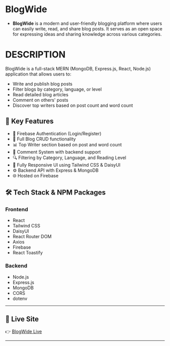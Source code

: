 # BlogWide

- **BlogWide** is a modern and user-friendly blogging platform where users can easily write, read, and share blog posts. It serves as an open space for expressing ideas and sharing knowledge across various categories.


# DESCRIPTION

BlogWide is a full-stack MERN (MongoDB, Express.js, React, Node.js) application that allows users to:

- Write and publish blog posts
- Filter blogs by category, language, or level
- Read detailed blog articles
- Comment on others' posts
- Discover top writers based on post count and word count

## 🚀 Key Features

- 🔐 Firebase Authentication (Login/Register)
- 📝 Full Blog CRUD functionality
- 📊 Top Writer section based on post and word count
- 💬 Comment System with backend support
- 🔍 Filtering by Category, Language, and Reading Level
- 🎨 Fully Responsive UI using Tailwind CSS & DaisyUI
- ⚙️ Backend API with Express & MongoDB
- 🌐 Hosted on Firebase

## 🛠️ Tech Stack & NPM Packages

### Frontend
- React
- Tailwind CSS
- DaisyUI
- React Router DOM
- Axios
- Firebase
- React Toastify

### Backend
- Node.js
- Express.js
- MongoDB
- CORS
- dotenv

---

## 🔗 Live Site

👉 [BlogWide Live](https://blogwide-d9a9c.web.app/)

---
